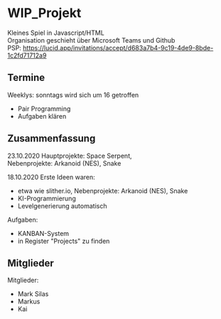 # WIP_Projekt
Kleines Spiel in Javascript/HTML <br/>
Organisation geschieht über Microsoft Teams und Github <br/>
PSP: https://lucid.app/invitations/accept/d683a7b4-9c19-4de9-8bde-1c2fd71712a9
<br/>

## Termine
Weeklys: sonntags wird sich um 16 getroffen <br/>
- Pair Programming <br/>
- Aufgaben klären <br/>

## Zusammenfassung


23.10.2020
Hauptprojekte: Space Serpent, <br/>
Nebenprojekte: Arkanoid (NES), Snake <br/>

18.10.2020
Erste Ideen waren:
- etwa wie slither.io, 
Nebenprojekte: Arkanoid (NES), Snake <br/>
- KI-Programmierung <br/>
- Levelgenerierung automatisch <br/>



Aufgaben: <br/>
- KANBAN-System <br/>
- in Register "Projects" zu finden <br/>


## Mitglieder
Mitglieder: 
- Mark Silas
- Markus 
- Kai



